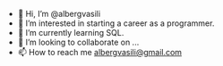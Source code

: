 - 👋 Hi, I’m @albergvasili
- 👀 I’m interested in starting a career as a programmer.
- 🌱 I’m currently learning SQL.
- 💞️ I’m looking to collaborate on ...
- 📫 How to reach me albergvasili@gmail.com

<!---
albergvasili/albergvasili is a ✨ special ✨ repository because its `README.md` (this file) appears on your GitHub profile.
You can click the Preview link to take a look at your changes.
--->
